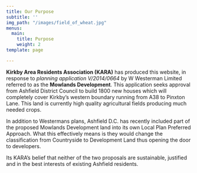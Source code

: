 ```yaml
---
title: Our Purpose
subtitle: ''
img_path: "/images/field_of_wheat.jpg"
menus:
  main:
    title: Purpose
    weight: 2
template: page

---
```

**Kirkby Area Residents Association (KARA)** has produced this website, in response to _planning application V/2014/0664_ by W Westerman Limited referred to as the **Mowlands Development**. This application seeks approval from Ashfield District Council to build 1800 new houses which will completely cover Kirkby’s western boundary running from A38 to Pinxton Lane. This land is currently high quality agricultural fields producing much needed crops.

In addition to Westermans plans, Ashfield D.C. has recently included part of the proposed Mowlands Development land into its own Local Plan Preferred Approach. What this effectively means is they would change the classification from Countryside to Development Land thus opening the door to developers.

Its KARA’s belief that neither of the two proposals are sustainable, justified and in the best interests of existing Ashfield residents.
